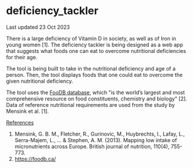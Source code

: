 # deficiency_tackler
Last updated 23 Oct 2023

There is a large deficiency of Vitamin D in society, as well as of Iron in young women [1]. 
The deficiency tackler is being designed as a web app that suggests what foods one can eat to overcome nutritional deficiencies for their age.

The tool is being built to take in the nutritional deficiency and age of a person. 
Then, the tool displays foods that one could eat to overcome the given nutritional deficiency.

The tool uses the [FooDB database](https://foodb.ca/), which "is the world’s largest and most comprehensive resource on food constituents, chemistry and biology" [2].
Data of reference nutritional requirements are used from the study by Mensink et al. [1].

<u>References</u>
1. Mensink, G. B. M., Fletcher, R., Gurinovic, M., Huybrechts, I., Lafay, L., Serra-Majem, L., ... & Stephen, A. M. (2013). Mapping low intake of micronutrients across Europe. British journal of nutrition, 110(4), 755-773.
2. https://foodb.ca/
